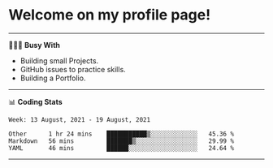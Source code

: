 # Welcome on my profile page!
<!-- print(("dralla"[::-1]+"s").capitalize()) -->

---
👨🏻‍💻 **Busy With**
* Building small Projects.
* GitHub issues to practice skills.
* Building a Portfolio.

---
📊 **Coding Stats**
<!--START_SECTION:waka-->
```text
Week: 13 August, 2021 - 19 August, 2021

Other      1 hr 24 mins    ███████████▒░░░░░░░░░░░░░   45.36 % 
Markdown   56 mins         ███████▒░░░░░░░░░░░░░░░░░   29.99 % 
YAML       46 mins         ██████░░░░░░░░░░░░░░░░░░░   24.64 % 
```
<!--END_SECTION:waka-->
---
